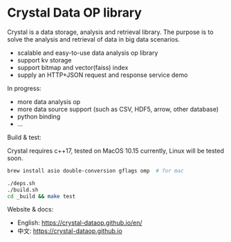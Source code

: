 # Crystal Data OP library

Crystal is a data storage, analysis and retrieval library. The purpose is to
solve the analysis and retrieval of data in big data scenarios.

- scalable and easy-to-use data analysis op library
- support kv storage
- support bitmap and vector(faiss) index
- supply an HTTP+JSON request and response service demo

In progress:

- more data analysis op
- more data source support (such as CSV, HDF5, arrow, other database)
- python binding
- ...

Build & test:

Crystal requires c++17, tested on MacOS 10.15 currently, Linux will be tested
soon.

```sh
brew install asio double-conversion gflags omp  # for mac

./deps.sh
./build.sh
cd _build && make test
```

Website & docs:

- English: https://crystal-dataop.github.io/en/
- 中文: https://crystal-dataop.github.io

